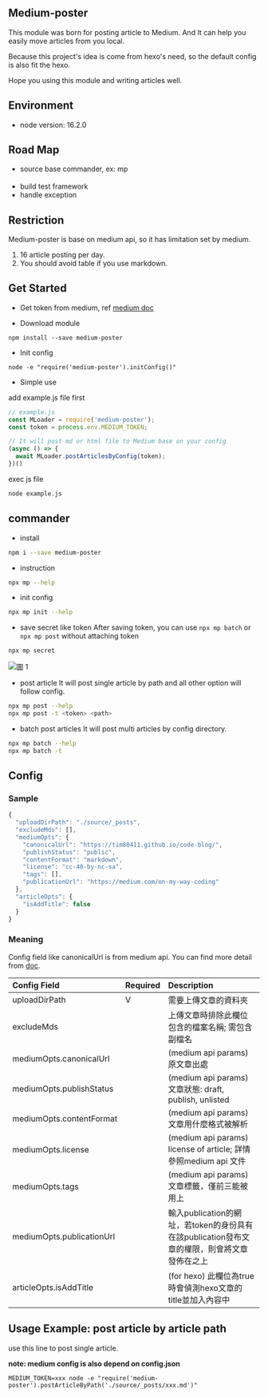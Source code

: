 ## Medium-poster
This module was born for posting article to Medium. And It can help you easily move articles from you local.

Because this project's idea is come from hexo's need, so the default config is also fit the hexo.

Hope you using this module and writing articles well.

## Environment
- node version: 16.2.0

## Road Map
- source base commander, ex: mp <source> <action> <option>
- build test framework
- handle exception

## Restriction
Medium-poster is base on medium api, so it has limitation set by medium.

1. 16 article posting per day.
2. You should avoid table if you use markdown.

## Get Started
- Get token from medium, ref [medium doc](https://github.com/Medium/medium-api-docs#21-self-issued-access-tokens)

- Download module
```
npm install --save medium-poster
```

- Init config
```
node -e "require('medium-poster').initConfig()"
```

- Simple use

add example.js file first
```js
// example.js
const MLoader = require('medium-poster');
const token = process.env.MEDIUM_TOKEN;

// It will post md or html file to Medium base on your config
(async () => {
  await MLoader.postArticlesByConfig(token);
})()
```

exec js file
```bash
node example.js
```

## commander
- install
```bash
npm i --save medium-poster
```

- instruction
```bash
npx mp --help
```

- init config
```bash
npx mp init --help
```

- save secret like token
After saving token, you can use `npx mp batch` or `npx mp post` without attaching token
```bash
npx mp secret
```
![圖 1](https://i.imgur.com/HpfaRye.png)  


- post article
It will post single article by path and all other option will follow config.
```bash
npx mp post --help
npx mp post -t <token> <path>
```

- batch post articles
It will post multi articles by config directory.
```bash
npx mp batch --help
npx mp batch -t
```

## Config
### Sample
```javascript
{
  "uploadDirPath": "./source/_posts",
  "excludeMds": [],
  "mediumOpts": {
    "canonicalUrl": "https://tim80411.github.io/code-blog/",
    "publishStatus": "public",
    "contentFormat": "markdown",
    "license": "cc-40-by-nc-sa",
    "tags": [],
    "publicationUrl": "https://medium.com/on-my-way-coding"
  },
  "articleOpts": {
    "isAddTitle": false
  }
}
```
### Meaning
Config field like canonicalUrl is from medium api.
You can find more detail from [doc](https://github.com/Medium/medium-api-docs#creating-a-post).

| Config Field              | Required | Description                                                                                 |
| :------------------------ | -------- | :------------------------------------------------------------------------------------------ |
| uploadDirPath             | V        | 需要上傳文章的資料夾                                                                        |
| excludeMds                |          | 上傳文章時排除此欄位包含的檔案名稱; 需包含副檔名                                            |
| mediumOpts.canonicalUrl   |          | (medium api params) 原文章出處                                                              |
| mediumOpts.publishStatus  |          | (medium api params) 文章狀態: draft, publish, unlisted                                      |
| mediumOpts.contentFormat  |          | (medium api params) 文章用什麼格式被解析                                                    |
| mediumOpts.license        |          | (medium api params) license of article;  詳情參照medium api 文件                            |
| mediumOpts.tags           |          | (medium api params) 文章標籤，僅前三能被用上                                                |
| mediumOpts.publicationUrl |          | 輸入publication的網址，若token的身份具有在該publication發布文章的權限，則會將文章發佈在之上 |
| articleOpts.isAddTitle    |          | (for hexo) 此欄位為true時會偵測hexo文章的title並加入內容中                                  |

## Usage Example: post article by article path
use this line to post single article.

**note: medium config is also depend on config.json**

```shell
MEDIUM_TOKEN=xxx node -e "require('medium-poster').postArticleByPath('./source/_posts/xxx.md')"
```